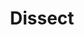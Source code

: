 ---
layout: default
title: Dissect
parent: Ingest processors 
grand_parent: Ingest APIs
nav_order: 70
---